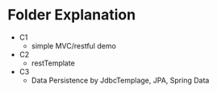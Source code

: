# Folder Explanation
- C1 
  - simple MVC/restful demo
- C2
  - restTemplate
- C3 
  - Data Persistence by JdbcTemplage, JPA, Spring Data
